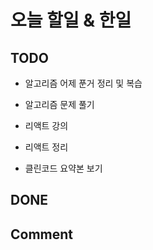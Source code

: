 # 오늘 할일 & 한일

## TODO

- 알고리즘 어제 푼거 정리 및 복습

- 알고리즘 문제 풀기

- 리액트 강의

- 리액트 정리

- 클린코드 요약본 보기

## DONE

## Comment
